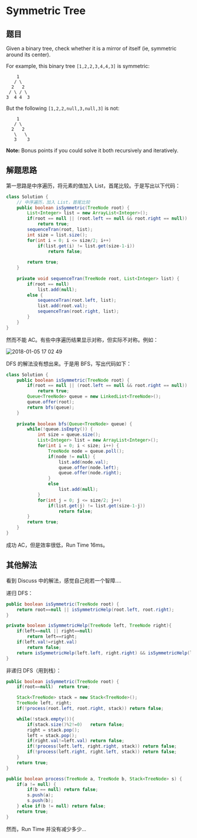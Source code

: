 # Symmetric Tree

## 题目

Given a binary tree, check whether it is a mirror of itself (ie, symmetric around its center).

For example, this binary tree `[1,2,2,3,4,4,3]` is symmetric:

```
    1
   / \
  2   2
 / \ / \
3  4 4  3
```

But the following `[1,2,2,null,3,null,3]` is not:

```
    1
   / \
  2   2
   \   \
   3    3
```

**Note:**
Bonus points if you could solve it both recursively and iteratively. 

## 解题思路

第一思路是中序遍历，将元素的值加入 List，首尾比较。于是写出以下代码：

```java
class Solution {
    // 中序遍历，加入 List，首尾比较
    public boolean isSymmetric(TreeNode root) {
        List<Integer> list = new ArrayList<Integer>();
        if(root == null || (root.left == null && root.right == null))
            return true;
        sequenceTran(root, list);
        int size = list.size();
        for(int i = 0; i <= size/2; i++)
            if(list.get(i) != list.get(size-1-i))
                return false;
        
        return true;
    }
    
    private void sequenceTran(TreeNode root, List<Integer> list) {
        if(root == null)
            list.add(null);
        else {
            sequenceTran(root.left, list);
            list.add(root.val);
            sequenceTran(root.right, list);
        }
    }
}
```

然而不能 AC。有些中序遍历结果显示对称，但实际不对称。例如：

![2018-01-05 17 02 49](https://user-images.githubusercontent.com/18595460/34602351-6a8767ae-f23a-11e7-8032-f6fe65836d2f.png)

DFS 的解法没有想出来。于是用 BFS，写出代码如下：

```java
class Solution {
    public boolean isSymmetric(TreeNode root) {
        if(root == null || (root.left == null && root.right == null))
            return true;
        Queue<TreeNode> queue = new LinkedList<TreeNode>();
        queue.offer(root);
        return bfs(queue);
    }
    
    private boolean bfs(Queue<TreeNode> queue) {
        while(!queue.isEmpty()) {
            int size = queue.size();
            List<Integer> list = new ArrayList<Integer>();
            for(int i = 0; i < size; i++) {
                TreeNode node = queue.poll();
                if(node != null) {
                    list.add(node.val);
                    queue.offer(node.left);
                    queue.offer(node.right);
                } 
                else
                    list.add(null);
            }
            for(int j = 0; j <= size/2; j++)
                if(list.get(j) != list.get(size-1-j))
                    return false;
        }
        return true;
    }
}
```

成功 AC，但是效率很低，Run Time 16ms。

## 其他解法

看到 Discuss 中的解法，感觉自己宛若一个智障....

递归 DFS：

```java
public boolean isSymmetric(TreeNode root) {
    return root==null || isSymmetricHelp(root.left, root.right);
}

private boolean isSymmetricHelp(TreeNode left, TreeNode right){
    if(left==null || right==null)
        return left==right;
    if(left.val!=right.val)
        return false;
    return isSymmetricHelp(left.left, right.right) && isSymmetricHelp(left.right, right.left);
}
```

非递归 DFS（用到栈）：

```java
public boolean isSymmetric(TreeNode root) {
    if(root==null)  return true;

    Stack<TreeNode> stack = new Stack<TreeNode>();
    TreeNode left, right;
    if(!process(root.left, root.right, stack)) return false;

    while(!stack.empty()){
        if(stack.size()%2!=0)   return false;
        right = stack.pop();
        left = stack.pop();
        if(right.val!=left.val) return false;
        if(!process(left.left, right.right, stack)) return false;
        if(!process(left.right, right.left, stack)) return false;
    }
    return true;
}

public boolean process(TreeNode a, TreeNode b, Stack<TreeNode> s) {
    if(a != null) {
        if(b == null) return false;
        s.push(a);
        s.push(b);
    } else if(b != null) return false;
    return true;
}
```

然而，Run Time 并没有减少多少...